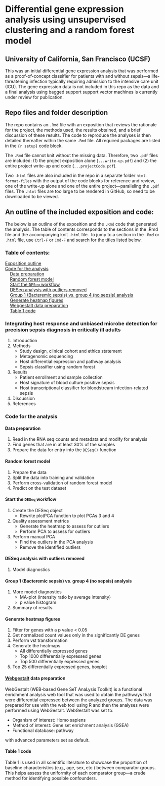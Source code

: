# Differential gene expression analysis using unsupervised clustering and a random forest model
## University of California, San Francisco (UCSF)

This was an initial differential gene expression analysis that was performed as a proof-of-concept classifier for patients with and without sepsis&mdash;a life-threatening infection typically requiring admission to the intensive care unit (ICU). The gene expression data is not included in this repo as the data and a final analysis using bagged support support vector machines is currently under review for publication.

## Repo files and folder description
The repo contains an `.Rmd` file with an exposition that reviews the rationale for the project, the methods used, the results obtained, and a brief discussion of these results. The code to reproduce the analyses is then detailed thereafter within the same `.Rmd` file. All required packages are listed in the `{r setup}` code block.  

The `.Rmd` file cannot knit without the missing data. Therefore, two `.pdf` files are included: (1) the project exposition alone (`...write-up.pdf`) and (2) the entire project write-up and code (`...projectCode.pdf`).

Two `.html` files are also included in the repo in a separate folder `html-format-files` with the output of the code blocks for reference and review, one of the write-up alone and one of the entire project&mdash;paralleling the `.pdf` files. The `.html` files are too large to be rendered in GitHub, so need to be downloaded to be viewed. 

## An outline of the included exposition and code:  
The below is an outline of the exposition and the `.Rmd` code that generated the analysis. The table of contents corresponds to the sections in the .Rmd file and the accompanying knit `.html` file. To jump to a section in the `.Rmd` or `.html` file, use `Ctrl-F` or `Cmd-F` and search for the titles listed below.

### Table of contents:
[Exposition outline](#integrating-host-response-and-unbiased-microbe-detection-for-precision-sepsis-diagnosis-in-critically-ill-adults)  
[Code for the analysis](#code-for-the-analysis)  
&nbsp;&nbsp;&nbsp;&nbsp;[Data preparation](#data-preparation)  
&nbsp;&nbsp;&nbsp;&nbsp;[Random forest model](#random-forest-model)  
&nbsp;&nbsp;&nbsp;&nbsp;[Start the `DESeq` workflow](#start-the-deseq-workflow)  
&nbsp;&nbsp;&nbsp;&nbsp;[DESeq analysis with outliers removed](#deseq-analysis-with-outliers-removed)  
&nbsp;&nbsp;&nbsp;&nbsp;[Group 1 (Bacteremic sepsis) vs. group 4 (no sepsis) analysis](#group-1-bacteremic-sepsis-vs-group-4-no-sepsis-analysis)  
&nbsp;&nbsp;&nbsp;&nbsp;[Generate heatmap figures](#generate-heatmap-figures)  
&nbsp;&nbsp;&nbsp;&nbsp;[Webgestalt data preparation](#webgestalt-data-preparation)  
&nbsp;&nbsp;&nbsp;&nbsp;[Table 1 code](#table-1-code)
	
### Integrating host response and unbiased microbe detection for precision sepsis diagnosis in critically ill adults
1. Introduction
2. Methods
	- Study design, clinical cohort and ethics statement
	- Metagenomic sequencing
	- Host differential expression and pathway analysis 
	- Sepsis classifier using random forest
3. Results
	- Patient enrollment and sample collection
	- Host signature of blood culture positive sepsis
	- Host transcriptional classifier for bloodstream infection-related sepsis
4. Discussion
5. References

### Code for the analysis
#### Data preparation
1. Read in the RNA seq counts and metadata and modify for analysis
2. Find genes that are in at least 30% of the samples
3. Prepare the data for entry into the `DESeq()` function

#### Random forest model
1. Prepare the data
2. Split the data into training and validation
3. Perform cross-validation of random forest model
4. Predict on the test dataset

#### Start the `DESeq` workflow
1. Create the DESeq object
	- Rewrite plotPCA function to plot PCAs 3 and 4
2. Quality assessment metrics
	- Generate the heatmap to assess for outliers
	- Perform PCA to assess for outliers
3. Perform manual PCA
	- Find the outliers in the PCA analysis
	- Remove the identified outliers

#### DESeq analysis with outliers removed
1. Model diagnostics

#### Group 1 (Bacteremic sepsis) vs. group 4 (no sepsis) analysis
1. More model diagnostics
	- MA-plot (intensity ratio by average intensity)
	- p value histogram
2. Summary of results

#### Generate heatmap figures
1. Filter for genes with a p value < 0.05
2. Get normalized count values only in the significantly DE genes
3. Perform vst transformation
4. Generate the heatmaps
	- All differentially expressed genes 
	- Top 1000 differentially expressed genes
	- Top 500 differentially expressed genes
5. Top 25 differentially expressed genes, boxplot

#### [Webgestalt](http://www.webgestalt.org/) data preparation
WebGestalt (WEB-based Gene SeT AnaLysis Toolkit) is a functional enrichment analysis web tool that was used to obtain the pathways that were differential expressed between the analyzed groups. The data was prepared for use with the web tool using R and then the analyses were performed using WebGestalt. WebGestalt was set to:  
- Organism of interest: Homo sapiens  
- Method of interest: Gene set enrichment analysis (GSEA)
- Functional database: pathway  

with advanced parameters set as default.

#### Table 1 code
Table 1 is used in all scientific literature to showcase the proportion of baseline characteristics (e.g., age, sex, etc.) between comparator groups. This helps assess the uniformity of each comparator group&mdash;a crude method for identifying possible confounders.
